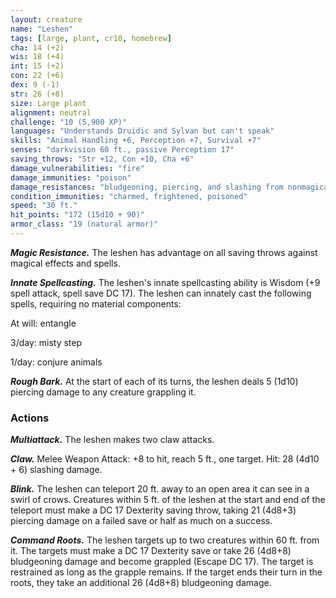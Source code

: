 ```yaml
---
layout: creature
name: "Leshen"
tags: [large, plant, cr10, homebrew]
cha: 14 (+2)
wis: 18 (+4)
int: 15 (+2)
con: 22 (+6)
dex: 9 (-1)
str: 26 (+8)
size: Large plant
alignment: neutral
challenge: "10 (5,900 XP)"
languages: "Understands Druidic and Sylvan but can't speak"
skills: "Animal Handling +6, Perception +7, Survival +7"
senses: "darkvision 60 ft., passive Perception 17"
saving_throws: "Str +12, Con +10, Cha +6"
damage_vulnerabilities: "fire"
damage_immunities: "poison"
damage_resistances: "bludgeoning, piercing, and slashing from nonmagical attacks from non-silvered weapons"
condition_immunities: "charmed, frightened, poisoned"
speed: "30 ft."
hit_points: "172 (15d10 + 90)"
armor_class: "19 (natural armor)"
---
```


***Magic Resistance.*** The leshen has advantage on all saving throws against magical effects and spells.

***Innate Spellcasting.*** The leshen's innate spellcasting ability is Wisdom (+9 spell attack, spell save DC 17). The leshen can innately cast the following spells, requiring no material components:

At will: entangle

3/day: misty step

1/day: conjure animals

***Rough Bark.*** At the start of each of its turns, the leshen deals 5 (1d10) piercing damage to any creature grappling it.

### Actions

***Multiattack.*** The leshen makes two claw attacks.

***Claw.*** Melee Weapon Attack: +8 to hit, reach 5 ft., one target. Hit: 28 (4d10 + 6) slashing damage.

***Blink.*** The leshen can teleport 20 ft. away to an open area it can see in a swirl of crows.  Creatures within 5 ft. of the leshen at the start and end of the teleport must make a DC 17 Dexterity saving throw, taking 21 (4d8+3) piercing damage on a failed save or half as much on a success.

***Command Roots.*** The leshen targets up to two creatures within 60 ft. from it. The targets must make a DC 17 Dexterity save or take 26 (4d8+8) bludgeoning damage and become grappled (Escape DC 17). The target is restrained as long as the grapple remains. If the target ends their turn in the roots, they take an additional 26 (4d8+8) bludgeoning damage. 
